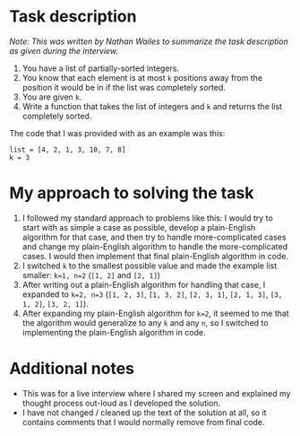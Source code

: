 # Task description
*Note: This was written by Nathan Wailes to summarize the task description as given during the interview.*

1. You have a list of partially-sorted integers.
1. You know that each element is at most `k` positions away from the position it would be in if the list was completely sorted.
1. You are given `k`.
1. Write a function that takes the list of integers and `k` and returns the list completely sorted.

The code that I was provided with as an example was this:

    list = [4, 2, 1, 3, 10, 7, 8]
    k = 3

# My approach to solving the task

1. I followed my standard approach to problems like this: I would try to start with as simple a case as possible, develop a plain-English algorithm for that case, and then try to handle more-complicated cases and change my plain-English algorithm to handle the more-complicated cases.  I would then implement that final plain-English algorithm in code.
1. I switched `k` to the smallest possible value and made the example list smaller: `k=1, n=2` (`[1, 2]` and `[2, 1]`)
1. After writing out a plain-English algorithm for handling that case, I expanded to `k=2, n=3` (`[1, 2, 3]`, `[1, 3, 2]`, `[2, 3, 1]`, `[2, 1, 3]`, `[3, 1, 2]`, `[3, 2, 1]`).
1. After expanding my plain-English algorithm for `k=2`, it seemed to me that the algorithm would generalize to any `k` and any `n`, so I switched to implementing the plain-English algorithm in code.

# Additional notes

- This was for a live interview where I shared my screen and explained my thought process out-loud as I developed the solution.
- I have not changed / cleaned up the text of the solution at all, so it contains comments that I would normally remove from final code.